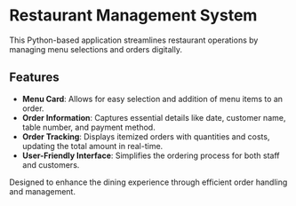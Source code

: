 # Restaurant Management System

This Python-based application streamlines restaurant operations by managing menu selections and orders digitally.

## Features

- **Menu Card**: Allows for easy selection and addition of menu items to an order.
- **Order Information**: Captures essential details like date, customer name, table number, and payment method.
- **Order Tracking**: Displays itemized orders with quantities and costs, updating the total amount in real-time.
- **User-Friendly Interface**: Simplifies the ordering process for both staff and customers.

Designed to enhance the dining experience through efficient order handling and management.


